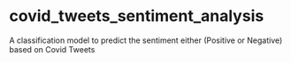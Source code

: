 # covid_tweets_sentiment_analysis
A classification model to predict the sentiment either (Positive or Negative) based on Covid Tweets
